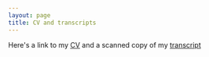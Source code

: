 ```yaml
---
layout: page
title: CV and transcripts
---
```


Here's a link to my [CV](/assets/cv.pdf) and a scanned copy of my [transcript](/assets/transcripts.pdf)
